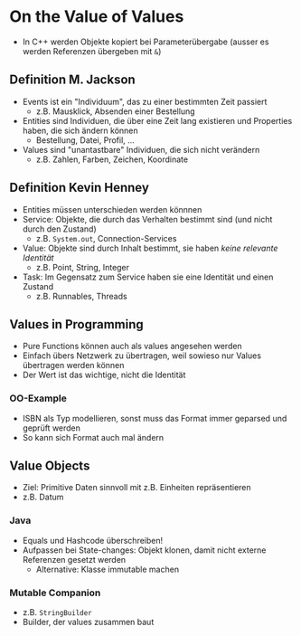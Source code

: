 # On the Value of Values
- In C++ werden Objekte kopiert bei Parameterübergabe (ausser es werden Referenzen übergeben mit `&`)

## Definition M. Jackson
- Events ist ein "Individuum", das zu einer bestimmten Zeit passiert
    - z.B. Mausklick, Absenden einer Bestellung
- Entities sind Individuen, die über eine Zeit lang existieren und Properties haben, die sich ändern können
    - Bestellung, Datei, Profil, ...
- Values sind "unantastbare" Individuen, die sich nicht verändern
    - z.B. Zahlen, Farben, Zeichen, Koordinate

## Definition Kevin Henney
- Entities müssen unterschieden werden könnnen
- Service: Objekte, die durch das Verhalten bestimmt sind (und nicht durch den Zustand)
    - z.B. `System.out`, Connection-Services
- Value: Objekte sind durch Inhalt bestimmt, sie haben *keine relevante Identität*
    - z.B. Point, String, Integer
- Task: Im Gegensatz zum Service haben sie eine Identität und einen Zustand
    - z.B. Runnables, Threads

## Values in Programming
- Pure Functions können auch als values angesehen werden
- Einfach übers Netzwerk zu übertragen, weil sowieso nur Values übertragen werden können
- Der Wert ist das wichtige, nicht die Identität
 
### OO-Example
- ISBN als Typ modellieren, sonst muss das Format immer geparsed und geprüft werden
- So kann sich Format auch mal ändern

## Value Objects
- Ziel: Primitive Daten sinnvoll mit z.B. Einheiten repräsentieren
- z.B. Datum
### Java 
- Equals und Hashcode überschreiben!
- Aufpassen bei State-changes: Objekt klonen, damit nicht externe Referenzen gesetzt werden
    - Alternative: Klasse immutable machen

### Mutable Companion
- z.B. `StringBuilder`
- Builder, der values zusammen baut